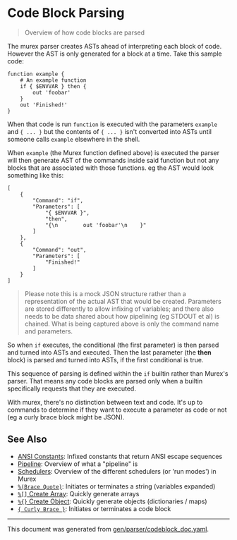 # Code Block Parsing

> Overview of how code blocks are parsed

The murex parser creates ASTs ahead of interpreting each block of code. However
the AST is only generated for a block at a time. Take this sample code:

```
function example {
    # An example function
    if { $ENVVAR } then {
        out 'foobar'
    }
    out 'Finished!'
}
```

When that code is run `function` is executed with the parameters `example` and
`{ ... }` but the contents of `{ ... }` isn't converted into ASTs until someone
calls `example` elsewhere in the shell.

When `example` (the Murex function defined above) is executed the parser will
then generate AST of the commands inside said function but not any blocks that
are associated with those functions. eg the AST would look something like this:

```
[
    {
        "Command": "if",
        "Parameters": [
            "{ $ENVVAR }",
            "then",
            "{\n        out 'foobar'\n    }"
        ]
    },
    {
        "Command": "out",
        "Parameters": [
            "Finished!"
        ]
    }
]
```

> Please note this is a mock JSON structure rather than a representation of the
> actual AST that would be created. Parameters are stored differently to allow
> infixing of variables; and there also needs to be data shared about how
> pipelining (eg STDOUT et al) is chained. What is being captured above is only
> the command name and parameters.

So when `if` executes, the conditional (the first parameter) is then parsed and
turned into ASTs and executed. Then the last parameter (the **then** block) is
parsed and turned into ASTs, if the first conditional is true.

This sequence of parsing is defined within the `if` builtin rather than
Murex's parser. That means any code blocks are parsed only when a builtin
specifically requests that they are executed.

With murex, there's no distinction between text and code. It's up to commands
to determine if they want to execute a parameter as code or not (eg a curly
brace block might be JSON).

## See Also

* [ANSI Constants](../user-guide/ansi.md):
  Infixed constants that return ANSI escape sequences
* [Pipeline](../user-guide/pipeline.md):
  Overview of what a "pipeline" is
* [Schedulers](../user-guide/schedulers.md):
  Overview of the different schedulers (or 'run modes') in Murex
* [`%(Brace Quote)`](../parser/brace-quote.md):
  Initiates or terminates a string (variables expanded)
* [`%[]` Create Array](../parser/create-array.md):
  Quickly generate arrays
* [`%{}` Create Object](../parser/create-object.md):
  Quickly generate objects (dictionaries / maps)
* [`{ Curly Brace }`](../parser/curly-brace.md):
  Initiates or terminates a code block

<hr/>

This document was generated from [gen/parser/codeblock_doc.yaml](https://github.com/lmorg/murex/blob/master/gen/parser/codeblock_doc.yaml).